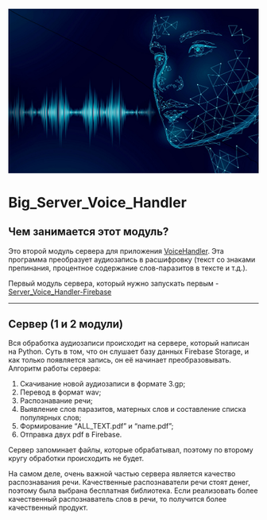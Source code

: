 ![photo](https://github.com/TerreDHermes/TerreDHermes/blob/main/assets/voicehandler.png)
# Big_Server_Voice_Handler
## Чем занимается этот модуль?
Это второй модуль сервера для приложения [VoiceHandler](https://github.com/TerreDHermes/VoiceHandler). Эта программа преобразует аудиозапись в расшифровку (текст со знаками препинания, процентное содержание слов-паразитов в тексте и т.д.). 

Первый модуль сервера, который нужно запускать первым - [Server_Voice_Handler-Firebase](https://github.com/TerreDHermes/Server_Voice_Handler-Firebase-)
____
## Сервер (1 и 2 модули)
Вся обработка аудиозаписи происходит на сервере, который написан на Python. Суть в том, что он слушает базу данных Firebase Storage, и как только появляется запись, он её начинает преобразовывать.
Алгоритм работы сервера:
1.	Скачивание новой аудиозаписи в формате 3.gp;
2.	Перевод в формат wav;
3.	Распознавание речи;
4.	Выявление слов паразитов, матерных слов и составление списка популярных слов;
5.	Формирование “ALL_TEXT.pdf” и “name.pdf”;
6.	Отправка двух pdf в Firebase.

Сервер запоминает файлы, которые обрабатывал, поэтому по второму кругу обработки происходить не будет.

На самом деле, очень важной частью сервера является качество распознавания речи. Качественные распознаватели речи стоят денег, поэтому была выбрана бесплатная библиотека. Если реализовать более качественный распознаватель слов в речи, то получится более качественный продукт.
